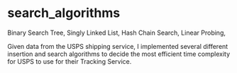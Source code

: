 # search_algorithms



Binary Search Tree, 
Singly Linked List, 
Hash Chain Search, 
Linear Probing, 

Given data from the USPS shipping service, I implemented several different insertion and search algorithms to decide the most efficient time complexity for USPS to use for their Tracking Service.
